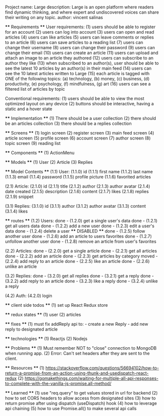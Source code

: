 Project name: Large
description: Large is an open platform where readers find dynamic thinking, and where expert and undiscovered voices can share their writing on any topic.
author: vincent salinas

**\*\*** Requirements **\*\***
User requirements:
(1) users should be able to register for an account
(2) users can log into account
(3) users can open and read articles
(4) users can like articles
(5) users can leave comments or replies to an article
(6) users can save articles to a reading list
(7) users can change their username
(8) users can change their password
(9) users can change their email
(10) users can create an article
(11) users can upload and attach an image to an article they authored
(12) users can subscribe to an author they like
(13) when subscribed to an author(s), user should be able to see the latest 10 articles by an author(s) in their main feed
(14) users can see the 10 latest articles written to Large
(15) each article is tagged with ONE of the following topics: (a) technology, (b) money, (c) business, (d) productivity, (e) psychology, (f) mindfulness, (g) art
(16) users can see a filtered list of articles by topic

Conventional requirements:
(1) users should be able to view the most optimized layout on any device
(2) buttons should be interactive, having a static and a hover state

**\*\*** Implementation **\*\***
(1) There should be a user collection
(2) there should be an articles collection
(3) there should be a replies collection

**\*\*** Screens **\*\***
(1) login screen
(2) register screen
(3) main feed screen
(4) article screen
(5) profile screen
(6) account screen
(7) author screen
(8) topic screen
(9) reading list

**\*\*** Components **\*\***
(1) ActionMenu

**\*\*** Models **\*\***
(1) User
(2) Article
(3) Replies

**\*\*** Model Contents **\*\***
(1.1) User:
(1.1.0) id
(1.1.1) first name
(1.1.2) last name
(1.1.3) email
(1.1.4) password
(1.1.5) profile picture
(1.1.6) favorited articles

(2.1) Article:
(2.1.0) id
(2.1.1) title
(2.1.2) author
(2.1.3) author avatar
(2.1.4) date created
(2.1.5) description
(2.1.6) content
(2.1.7) likes
(2.1.8) replies
(2.1.9) snippet

(3.1) Replies:
(3.1.0) id
(3.1.1) author
(3.1.2) author avatar
(3.1.3) content
(3.1.4) likes

**\*\*** routes **\*\***
(1.2) Users:
done - (1.2.0) get a single user's data
done - (1.2.1) get all users data
done - (1.2.2) add a new user
done - (1.2.3) edit a user's data
done - (1.2.4) delete a user **\*\*** DISABLED **\*\***
done - (1.2.5) follow another user
done - (1.2.6) add an article to users favorites
done - (1.2.7) unfollow another user
done - (1.2.8) remove an article from user's favorites

(2.2) Articles:
done - (2.2.0) get a single article
done - (2.2.1) get all articles
done - (2.2.2) add an article
done - (2.2.3) get articles by category
moved - (2.2.4) add reply to an article
done - (2.2.5) like an article
done - (2.2.6) unlike an article

(3.2) Replies:
done - (3.2.0) get all replies
done - (3.2.1) get a reply
done - (3.2.2) add reply to an article
done - (3.2.3) like a reply
done - (3.2.4) unlike a reply

(4.2) Auth:
(4.2.0) login

**\*\*** client side todos **\*\***
(1) set up React Redux store

**\*\*** redux states **\*\***
(1) user
(2) articles

**\*\*** fixes **\*\***
(1) must fix addReply api to: - create a new Reply - add new reply to designated article

**\*\*** technologies **\*\***
(1) Reactjs
(2) Nodejs

**\*\*** Problems **\*\***
(1) Must remember NOT to "close" connection to MongoDB when running app.
(2) Error: Can't set headers after they are sent to the client.

**\*\*** Resources **\*\***
(1) https://stackoverflow.com/questions/56694102/how-to-return-a-promise-from-an-action-using-thunk-and-usedispatch-react-redux
(2) https://gomakethings.com/waiting-for-multiple-all-api-responses-to-complete-with-the-vanilla-js-promise.all-method/

**\*\*** Learned **\*\***
(1) use "req.query" to get values stored in url for backend
(2) how to set CORS headers to allow access from designated sites
(3) how to return promise after using dispatch (useDispatch) hook
(4) how to leverage api chaining
(5) how to use Promise.all() to make several api calls
